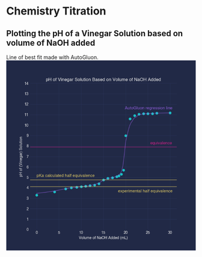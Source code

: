 # Chemistry Titration
## Plotting the pH of a Vinegar Solution based on volume of NaOH added
Line of best fit made with AutoGluon.  
![pH of solution based on volume of NaOH added](ChemTitrations.png)